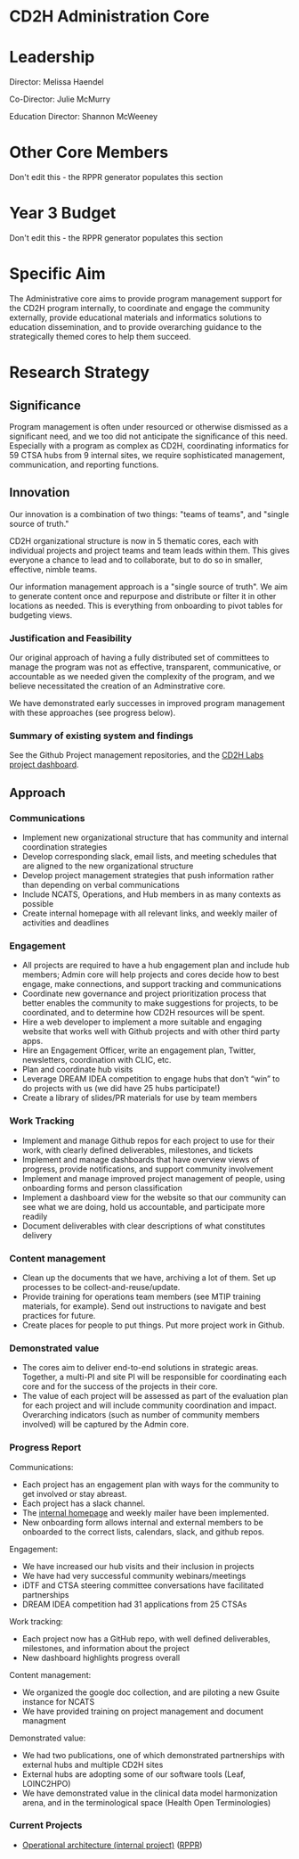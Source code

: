 # CD2H Administration Core

# Leadership
Director: Melissa Haendel

Co-Director: Julie McMurry

Education Director: Shannon McWeeney

# Other Core Members
Don't edit this - the RPPR generator populates this section

# Year 3 Budget
Don't edit this - the RPPR generator populates this section

# Specific Aim

The Administrative core aims to provide program management support for the CD2H program internally, to coordinate and engage the community externally, provide educational materials and informatics solutions to education dissemination, and to provide overarching guidance to the strategically themed cores to help them succeed. 

# Research Strategy

## Significance
Program management is often under resourced or otherwise dismissed as a significant need, and we too did not anticipate the significance of this need. Especially with a program as complex as CD2H, coordinating informatics for 59 CTSA hubs from 9 internal sites, we require sophisticated management, communication, and reporting functions. 

## Innovation
Our innovation is a combination of two things: "teams of teams", and "single source of truth." 

CD2H organizational structure is now in 5 thematic cores, each with individual projects and project teams and team leads within them. This gives everyone a chance to lead and to collaborate, but to do so in smaller, effective, nimble teams. 

Our information management approach is a "single source of truth". We aim to generate content once and repurpose and distribute or filter it in other locations as needed. This is everything from onboarding to pivot tables for budgeting views.

### Justification and Feasibility
Our original approach of having a fully distributed set of committees to manage the program was not as effective, transparent, communicative, or accountable as we needed given the complexity of the program, and we believe necessitated the creation of an Adminstrative core. 

We have demonstrated early successes in improved program management with these approaches (see progress below). 

### Summary of existing system and findings
See the Github Project management repositories, and the [CD2H Labs project dashboard](http://labs.cd2h.org/analytics/cd2h/dashboard.jsp).

## Approach
### Communications

- Implement new organizational structure that has community and internal coordination strategies
- Develop corresponding slack, email lists, and meeting schedules that are aligned to the new organizational structure
- Develop project management strategies that push information rather than depending on verbal communications
- Include NCATS, Operations, and Hub members in as many contexts as possible
- Create internal homepage with all relevant links, and weekly mailer of activities and deadlines

### Engagement

- All projects are required to have a hub engagement plan and include hub members; Admin core will help projects and cores decide how to best engage, make connections, and support tracking and communications
- Coordinate new governance and project prioritization process that better enables the community to make suggestions for projects, to be coordinated, and to determine how CD2H resources will be spent. 
- Hire a web developer to implement a more suitable and engaging website that works well with Github projects and with other third party apps.
- Hire an Engagement Officer, write an engagement plan, Twitter, newsletters, coordination with CLIC, etc.
- Plan and coordinate hub visits
- Leverage DREAM IDEA competition to engage hubs that don’t “win” to do projects with us (we did have 25 hubs participate!)
- Create a library of slides/PR materials for use by team members

### Work Tracking

- Implement and manage Github repos for each project to use for their work, with clearly defined deliverables, milestones, and tickets
- Implement and manage dashboards that have overview views of progress, provide notifications, and support community involvement
- Implement and manage improved project management of people, using onboarding forms and person classification
- Implement a dashboard view for the website so that our community can see what we are doing, hold us accountable, and participate more readily
- Document deliverables with clear descriptions of what constitutes delivery

### Content management

- Clean up the documents that we have, archiving a lot of them. Set up processes to be collect-and-reuse/update.
- Provide training for operations team members (see MTIP training materials, for example).  Send out instructions to navigate and best practices for future. 
- Create places for people to put things. Put more project work in Github.

### Demonstrated value

- The cores aim to deliver end-to-end solutions in strategic areas. Together, a multi-PI and site PI will be responsible for coordinating each core and for the success of the projects in their core. 
- The value of each project will be assessed as part of the evaluation plan for each project and will include community coordination and impact. Overarching indicators (such as number of community members involved) will be captured by the Admin core.  

### Progress Report

Communications: 
- Each project has an engagement plan with ways for the community to get involved or stay abreast. 
- Each project has a slack channel. 
- The [internal homepage](http://bit.ly/cd2hhome) and weekly mailer have been implemented. 
- New onboarding form allows internal and external members to be onboarded to the correct lists, calendars, slack, and github repos. 

Engagement: 
- We have increased our hub visits and their inclusion in projects
- We have had very successful community webinars/meetings
- iDTF and CTSA steering committee conversations have facilitated partnerships
- DREAM IDEA competition had 31 applications from 25 CTSAs

Work tracking: 
- Each project now has a GitHub repo, with well defined deliverables, milestones, and information about the project 
- New dashboard highlights progress overall

Content management:
- We organized the google doc collection, and are piloting a new Gsuite instance for NCATS
- We have provided training on project management and document managment

Demonstrated value:
- We had two publications, one of which demonstrated partnerships with external hubs and multiple CD2H sites
- External hubs are adopting some of our software tools (Leaf, LOINC2HPO)
- We have demonstrated value in the clinical data model harmonization arena, and in the terminological space (Health Open Terminologies)


### Current Projects
* [Operational architecture (internal project)](https://github.com/data2health/Operational-architecture) ([RPPR](https://github.com/data2health/Operational-architecture/blob/master/RPPR.md))
